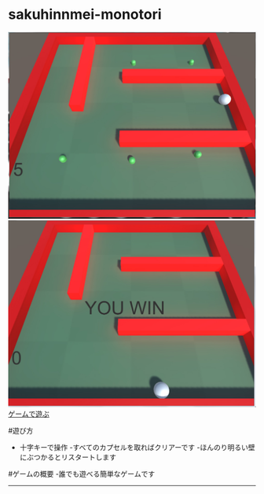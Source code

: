 # sakuhinnmei-monotori

![タイトル画面](images/huyuyasumi.jpg)
![ゲーム画面](images/huyuyasumi2.jpg)
<a href="./Monotori/" target="_blank">
ゲームで遊ぶ
</a>

#遊び方
- 十字キーで操作
-すべてのカプセルを取ればクリアーです
-ほんのり明るい壁にぶつかるとリスタートします

#ゲームの概要
-誰でも遊べる簡単なゲームです



---
